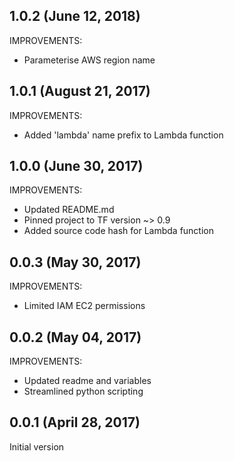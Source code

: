 ## 1.0.2 (June 12, 2018)

IMPROVEMENTS:
* Parameterise AWS region name


## 1.0.1 (August 21, 2017)

IMPROVEMENTS:
* Added 'lambda' name prefix to Lambda function


## 1.0.0 (June 30, 2017)

IMPROVEMENTS:
* Updated README.md
* Pinned project to TF version ~> 0.9
* Added source code hash for Lambda function


## 0.0.3 (May 30, 2017)

IMPROVEMENTS:
* Limited IAM EC2 permissions


## 0.0.2 (May 04, 2017)

IMPROVEMENTS:
* Updated readme and variables
* Streamlined python scripting


## 0.0.1 (April 28, 2017)

Initial version

